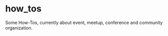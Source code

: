 how_tos
=======

Some How-Tos, currently about event, meetup, conference and community organization.

